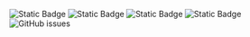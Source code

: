![Static Badge](https://img.shields.io/badge/blacklists-61-000000) ![Static Badge](https://img.shields.io/badge/blacklisted-2984177-cc0000) ![Static Badge](https://img.shields.io/badge/whitelisted-2251-00CC00) ![Static Badge](https://img.shields.io/badge/streaming_blacklist-28107-000000) ![GitHub issues](https://img.shields.io/github/issues/fabriziosalmi/blacklists)
